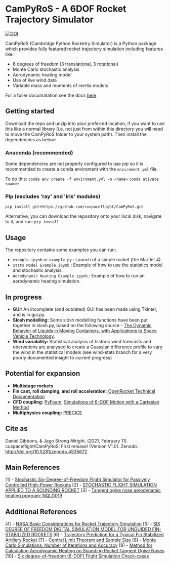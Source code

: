 # CamPyRoS - A 6DOF Rocket Trajectory Simulator
[![DOI](https://zenodo.org/badge/308847422.svg)](https://zenodo.org/badge/latestdoi/308847422)

CamPyRoS (Cambridge Python Rocketry Simulator) is a Python package which provides fully featured rocket trajectory simulation including features like:
- 6 degrees of freedom (3 translational, 3 rotational)
- Monte Carlo stochastic analysis
- Aerodynamic heating model
- Use of live wind data
- Variable mass and moments of inertia models

For a fuller documatation see the docs [here](https://cuspaceflight.github.io/CamPyRoS-Docs/)

## Getting started
Download the repo and unzip into your preferred location, if you want to use this like a normal library (i.e. not just from within this directory you will need to move the CamPyRoS folder to your system path). Then install the dependencies as below:
### Anaconda (recommended)
Some dependencies are not properly configured to use pip so it is recommended to create a conda enviroment with the `enviroment.yml` file.

To do this:
`conda env create -f enviroment.yml -n <name>`
`conda ativate <name>`

### Pip (excludes 'ray' and 'iris' modules)
`pip install git+https://github.com/cuspaceflight/CamPyRoS.git`  

Alternative, you can download the repository onto your local disk, navigate to it, and run:
`pip install .`

## Usage

The repository contains some examples you can run:
- `example.ipynb` or `example.py` : Launch of a simple rocket (the Martlet 4).
- `Stats Model Example.ipynb` : Example of how to use the statistics model and stochastic analysis.
- `Aerodynamic Heating Example.ipynb` : Example of how to run an aerodynamic heating simulation.


## In progress
- **GUI:** An incomplete (and outdated) GUI has been made using Tkinter, and is in gui.py.
- **Slosh modelling:** Some slosh modelling functions have been put together in slosh.py, based on the following source - [The Dynamic Behavior of Liquids in Moving Containers, with Applications to Space Vehicle Technology](https://ntrs.nasa.gov/citations/19670006555).
- **Wind variability:** Statistical analysis of historic wind forecasts and obervations are analysed to create a Guassian difference profile to vary the wind in the statistical models (see wind-stats branch for a very poorly documented insight to current progress)


## Potential for expansion
- **Multistage rockets**
- **Fin cant, roll damping, and roll acceleration:** [OpenRocket Technical Documentation](http://openrocket.info/documentation.html)
- **CFD coupling:** [PyFoam](https://openfoamwiki.net/index.php/Contrib/PyFoam), [Simulations of 6-DOF Motion
with a Cartesian Method](https://pdfs.semanticscholar.org/ace3/5a61803390b0e0b70f6ca34492ad20a03e03.pdf)
- **Multiphysics coupling:** [PRECICE](https://www.precice.org/)

## Cite as
Daniel Gibbons, & Jago Strong-Wright. (2021, February 11). cuspaceflight/CamPyRoS: First release! (Version V1.0). Zenodo. http://doi.org/10.5281/zenodo.4535672

## Main References
[1] - [Stochastic Six-Degree-of-Freedom Flight Simulator for Passively Controlled High-Power Rockets](https://ascelibrary.org/doi/10.1061/%28ASCE%29AS.1943-5525.0000051)
[2] - [STOCHASTIC FLIGHT SIMULATION APPLIED TO A SOUNDING ROCKET](https://sci-hub.do/10.2514/6.iac-04-a.1.07)
[3] - [Tangent ogive nose aerodynamic heating program: NQLD019](https://ntrs.nasa.gov/citations/19730063810)


## Additional References
[4] - [NASA Basic Considerations for Rocket Trajectory Simulation](https://apps.dtic.mil/sti/pdfs/AD0642855.pdf)
[5] - [SIX DEGREE OF FREEDOM DIGITAL SIMULATION MODEL FOR UNGUIDED FIN-STABILIZED ROCKETS](https://apps.dtic.mil/dtic/tr/fulltext/u2/452106.pdf)
[6] - [Trajectory Prediction for a Typical Fin Stabilized Artillery Rocket](https://journals.ekb.eg/article_23742_f19c1da1a61e78c1f5bb7ce58a7b30dd.pdf)
[7] - [Central Limit Theorem and Sample Size](https://www.umass.edu/remp/Papers/Smith&Wells_NERA06.pdf)
[8] - [Monte Carlo Simulations: Number of Iterations and Accuracy](https://apps.dtic.mil/dtic/tr/fulltext/u2/a621501.pdf)
[9] - [Method for Calculating Aerodynamic Heating on Sounding Rocket Tangent Ogive Noses](https://arc.aiaa.org/doi/abs/10.2514/3.62081)
[10] - [Six degree-of-freedom (6-DOF) Flight Simulation Check-cases](https://nescacademy.nasa.gov/flightsim/)





